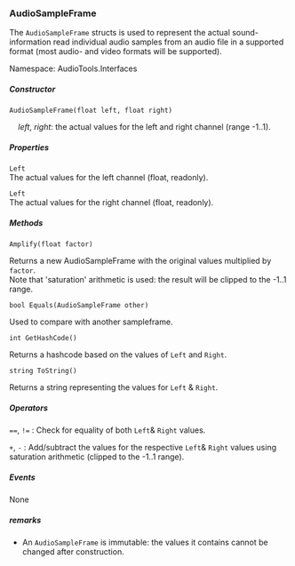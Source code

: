 ### AudioSampleFrame

The `AudioSampleFrame` structs is used to represent the actual sound-information read individual audio samples from an audio file in a supported format (most audio- and video formats will be supported).



Namespace:  AudioTools.Interfaces

##### Constructor

`AudioSampleFrame(float left, float right)`

&nbsp;&nbsp;&nbsp;&nbsp;*left*, *right*: the actual values for the left and right channel (range -1..1).

##### Properties

`Left`    
The actual values for the left channel (float, readonly).    
    

`Left`    
The actual values for the right channel (float, readonly).     
    
   

##### Methods

`Amplify(float factor)`

Returns a new AudioSampleFrame with the original values multiplied by `factor`.    
Note that 'saturation' arithmetic is used: the result will be clipped to the -1..1 range.
 
`bool Equals(AudioSampleFrame other)`

Used to compare with another sampleframe. 

`int GetHashCode()`

Returns a hashcode based on the values of `Left` and `Right`.

`string ToString()`

Returns a string representing the values for `Left` & `Right`.

##### Operators 

` == `, ` != ` : Check for equality of both `Left`& `Right` values.

` + `, ` - ` : Add/subtract the values for the respective `Left`& `Right` values using saturation arithmetic (clipped to the -1..1 range).


##### Events 

None

##### remarks

* An `AudioSampleFrame` is immutable: the values it contains cannot be changed after construction.  